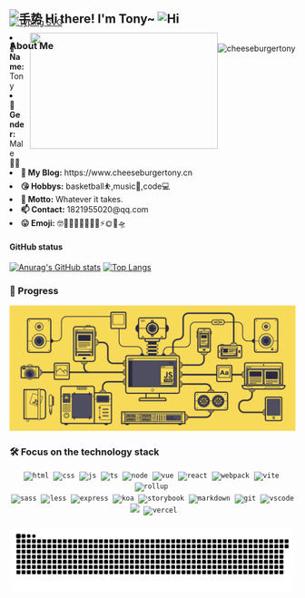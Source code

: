 <!--
## <img src="https://media.giphy.com/media/hvRJCLFzcasrR4ia7z/giphy.gif" width="25" alt="手势"> Hi I'm Tony~ 

[![Typing SVG](https://readme-typing-svg.demolab.com?font=Itim&size=26&pause=1000&vCenter=true&repeat=false&width=435&lines=A+front-end+developer)](https://git.io/typing-svg)
-->

<h2 style="margin-bottom: -30px;">
  <img src="https://media.giphy.com/media/hvRJCLFzcasrR4ia7z/giphy.gif" width="25" alt="手势">
  Hi there! I'm Tony~ 
  <img src="https://emojis.slackmojis.com/emojis/images/1588866973/8934/hellokittydance.gif?1588866973" alt="Hi" width="30" />
</h2>
<a href="https://github.com/cheeseburgertony">
  <div align="right" >
    <img align="right" src="https://count.getloli.com/get/@:cheeseburgertony?theme=3d-num" alt="cheeseburgertony" style="margin-top: 60px;"/>
  </div>
</a>

[![Typing SVG](https://readme-typing-svg.demolab.com?font=Itim&size=26&pause=1000&vCenter=true&width=435&lines=A+front-end+developer)](https://git.io/typing-svg)
<!-- https://readme-typing-svg.demolab.com/demo/ -->
### About Me


<div align="center" style="margin-top: -50px;">
  <a href="https://www.cheeseburgertony.cn/" align="right" >
    <!--
    <img src="https://media.giphy.com/media/cx68jjgHOB9Nws7qes/giphy.gif?cid=790b7611h023wrfx5lk6qvvdqbx1gpe0vq98xv0iljok9i7s&ep=v1_gifs_search&rid=giphy.gif&ct=g" align="right" width="330.5px" height="205.5px" style="margin-left: 10px;">
    -->
    <img src="https://media.giphy.com/media/dGuG7iu51KkGWikYDp/giphy.gif?cid=ecf05e47bwpv8fqytrh4cg08ms5r50vvahsq7a3jbsjr3iue&ep=v1_gifs_search&rid=giphy.gif&ct=g" align="right" width="330.5px" height="205.5px" style="margin-left: 10px;">
  </a>
</div>

<div>
  <li>
   <b>🐼 Name:</b> Tony
  </li>
  <li>
    <b>👯 Gender:</b> Male👨🏻
  </li>
  <li>
    <b>🍔 My Blog:</b> https://www.cheeseburgertony.cn
  </li>
  <li>
    <b>😘 Hobbys:</b> basketball⛹️,music🎵,code💻
  </li>
  <li>
    <b>💬 Motto:</b> Whatever it takes.
  </li>
  <li>
    <b>📫 Contact:</b> 1821955020@qq.com
  </li>
  <li>
    <b>😛 Emoji:</b> 🤓🦢🐉🐔🦄🐼🐨🚀⚡🌞🍎🛸
  </li>
</div>

#### GitHub status

<!--
[![Anurag's GitHub stats](https://github-readme-stats.vercel.app/api?username=cheeseburgertony&hide_border=true&hide_title=true&count_private=true&show_icons=true&bg_color=71B8DD,5EAFDA,FFC2E1,FCD9B9)](https://github.com/anuraghazra/github-readme-stats)
[![Top Langs](https://github-readme-stats.vercel.app/api/top-langs/?username=cheeseburgertony&layout=compact&hide_border=true&bg_color=FFF1CD,FCD9B9,FFC2E1,5EAFDA)](https://github.com/anuraghazra/github-readme-stats)
-->

[![Anurag's GitHub stats](https://github-readme-stats.vercel.app/api?username=cheeseburgertony&hide_border=true&hide_title=true&count_private=true&show_icons=true&theme=tokyonight)](https://github.com/anuraghazra/github-readme-stats)
[![Top Langs](https://github-readme-stats.vercel.app/api/top-langs/?username=cheeseburgertony&layout=compact&hide_border=true&theme=tokyonight)](https://github.com/anuraghazra/github-readme-stats)

### 🎯 Progress

![](./machine.gif)

### 🛠 Focus on the technology stack

<div align="center">
  <code><img height="40" src="https://api.iconify.design/devicon:html5.svg" alt="html"></code>&nbsp;
  <code><img height="40" src="https://api.iconify.design/devicon:css3.svg" alt="css"></code>&nbsp;
  <code><img height="40" src="https://api.iconify.design/devicon:javascript.svg" alt="js"></code>&nbsp;
  <code><img height="40" src="https://api.iconify.design/devicon:typescript.svg" alt="ts"></code>&nbsp;
  <code><img height="40" src="https://api.iconify.design/devicon:nodejs.svg" alt="node"></code>&nbsp;
  <code><img height="40" src="https://api.iconify.design/devicon:vuejs.svg" alt="vue"></code>&nbsp;
  <code><img height="40" src="https://api.iconify.design/devicon:react.svg" alt="react"></code>&nbsp;
  <code><img height="40" src="https://api.iconify.design/devicon:webpack.svg" alt="webpack"></code>&nbsp;
  <code><img height="40" src="https://api.iconify.design/devicon:vitejs.svg" alt="vite"></code>&nbsp;
  <code><img height="40" src="https://api.iconify.design/devicon:rollup.svg" alt="rollup"></code>&nbsp;
</div>

<div style="margin: 2px;"/>

<div align="center">
  <code><img height="40" src="https://api.iconify.design/devicon:sass.svg" alt="sass"></code>&nbsp;
  <code><img height="40" src="https://api.iconify.design/skill-icons:less-dark.svg" alt="less"></code>&nbsp;
  <code><img height="40" src="https://api.iconify.design/devicon:express.svg" alt="express"></code>&nbsp;
  <code><img height="40" width="40" src="https://api.iconify.design/logos:koa.svg" alt="koa"></code>&nbsp;
  <code><img height="40" src="https://api.iconify.design/devicon:storybook.svg" alt="storybook"></code>&nbsp;
  <code><img height="40" src="https://api.iconify.design/devicon:markdown.svg" alt="markdown"></code>&nbsp;
  <code><img height="40" src="https://api.iconify.design/devicon:git.svg" alt="git"></code>&nbsp;
  <code><img height="40" src="https://api.iconify.design/devicon:vscode.svg" alt="vscode"></code>&nbsp;
  <code><img height="40" src="https://api.iconify.design/skill-icons:github-dark.svg"></code>&nbsp;
  <code><img height="40" src="https://api.iconify.design/skill-icons:vercel-dark.svg" alt="vercel"></code>&nbsp;
</div>

###

<img src="https://raw.githubusercontent.com/cheeseburgertony/cheeseburgertony/output/snake.svg" alt="Snake animation" />

###


<!--
**cheeseburgertony/cheeseburgertony** is a ✨ _special_ ✨ repository because its `README.md` (this file) appears on your GitHub profile.

Here are some ideas to get you started:

- 🔭 I’m currently working on ...
- 🌱 I’m currently learning ...
- 👯 I’m looking to collaborate on ...
- 🤔 I’m looking for help with ...
- 💬 Ask me about ...
- 📫 How to reach me: ...
- 😄 Pronouns: ...
- ⚡ Fun fact: ...
-->
